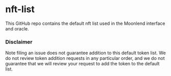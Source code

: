 # nft-list

This GitHub repo contains the default nft list used in the Moonlend interface and oracle.

### Disclaimer

Note filing an issue does not guarantee addition to this default token list.
We do not review token addition requests in any particular order, and we do not
guarantee that we will review your request to add the token to the default list.